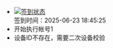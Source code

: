 - [![签到状态](https://github.com/p7wm/Cloud189-Actions/actions/workflows/main.yml/badge.svg?branch=main)](https://github.com/p7wm/Cloud189-Actions/actions/workflows/main.yml) <br> 签到时间：2025-06-23 18:45:25
- 开始执行帐号1
- 设备ID不存在，需要二次设备校验
